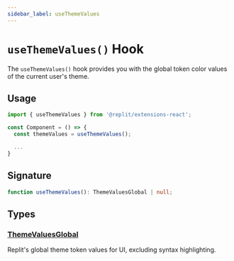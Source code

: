 ```yaml
---
sidebar_label: useThemeValues
---
```


# `useThemeValues()` Hook

The `useThemeValues()` hook provides you with the global token color values of the current user's theme.

## Usage

```ts
import { useThemeValues } from '@replit/extensions-react';

const Component = () => {
  const themeValues = useThemeValues();

  ...
}
```

## Signature

```ts
function useThemeValues(): ThemeValuesGlobal | null;
```

## Types

### [ThemeValuesGlobal](/extensions/api/themes#themevaluesglobal)

Replit's global theme token values for UI, excluding syntax highlighting.

